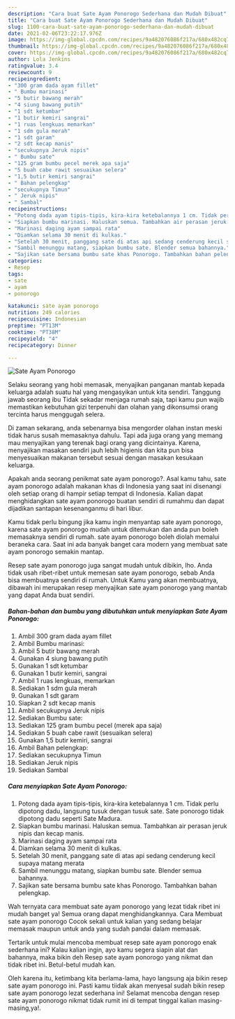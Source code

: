 ```yaml
---
description: "Cara buat Sate Ayam Ponorogo Sederhana dan Mudah Dibuat"
title: "Cara buat Sate Ayam Ponorogo Sederhana dan Mudah Dibuat"
slug: 1100-cara-buat-sate-ayam-ponorogo-sederhana-dan-mudah-dibuat
date: 2021-02-06T23:22:17.976Z
image: https://img-global.cpcdn.com/recipes/9a482076086f217a/680x482cq70/sate-ayam-ponorogo-foto-resep-utama.jpg
thumbnail: https://img-global.cpcdn.com/recipes/9a482076086f217a/680x482cq70/sate-ayam-ponorogo-foto-resep-utama.jpg
cover: https://img-global.cpcdn.com/recipes/9a482076086f217a/680x482cq70/sate-ayam-ponorogo-foto-resep-utama.jpg
author: Lola Jenkins
ratingvalue: 3.4
reviewcount: 9
recipeingredient:
- "300 gram dada ayam fillet"
- " Bumbu marinasi"
- "5 butir bawang merah"
- "4 siung bawang putih"
- "1 sdt ketumbar"
- "1 butir kemiri sangrai"
- "1 ruas lengkuas memarkan"
- "1 sdm gula merah"
- "1 sdt garam"
- "2 sdt kecap manis"
- "secukupnya Jeruk nipis"
- " Bumbu sate"
- "125 gram bumbu pecel merek apa saja"
- "5 buah cabe rawit sesuaikan selera"
- "1,5 butir kemiri sangrai"
- " Bahan pelengkap"
- "secukupnya Timun"
- " Jeruk nipis"
- " Sambal"
recipeinstructions:
- "Potong dada ayam tipis-tipis, kira-kira ketebalannya 1 cm. Tidak perlu dipotong dadu, langsung tusuk dengan tusuk sate. Sate ponorogo tidak dipotong dadu seperti Sate Madura."
- "Siapkan bumbu marinasi. Haluskan semua. Tambahkan air perasan jeruk nipis dan kecap manis."
- "Marinasi daging ayam sampai rata"
- "Diamkan selama 30 menit di kulkas."
- "Setelah 30 menit, panggang sate di atas api sedang cenderung kecil supaya matang merata"
- "Sambil menunggu matang, siapkan bumbu sate. Blender semua bahannya."
- "Sajikan sate bersama bumbu sate khas Ponorogo. Tambahkan bahan pelengkap."
categories:
- Resep
tags:
- sate
- ayam
- ponorogo

katakunci: sate ayam ponorogo 
nutrition: 249 calories
recipecuisine: Indonesian
preptime: "PT13M"
cooktime: "PT38M"
recipeyield: "4"
recipecategory: Dinner

---
```



![Sate Ayam Ponorogo](https://img-global.cpcdn.com/recipes/9a482076086f217a/680x482cq70/sate-ayam-ponorogo-foto-resep-utama.jpg)

Selaku seorang yang hobi memasak, menyajikan panganan mantab kepada keluarga adalah suatu hal yang mengasyikan untuk kita sendiri. Tanggung jawab seorang ibu Tidak sekadar menjaga rumah saja, tapi kamu pun wajib memastikan kebutuhan gizi terpenuhi dan olahan yang dikonsumsi orang tercinta harus menggugah selera.

Di zaman  sekarang, anda sebenarnya bisa mengorder olahan instan meski tidak harus susah memasaknya dahulu. Tapi ada juga orang yang memang mau menyajikan yang terenak bagi orang yang dicintainya. Karena, menyajikan masakan sendiri jauh lebih higienis dan kita pun bisa menyesuaikan makanan tersebut sesuai dengan masakan kesukaan keluarga. 



Apakah anda seorang penikmat sate ayam ponorogo?. Asal kamu tahu, sate ayam ponorogo adalah makanan khas di Indonesia yang saat ini disenangi oleh setiap orang di hampir setiap tempat di Indonesia. Kalian dapat menghidangkan sate ayam ponorogo buatan sendiri di rumahmu dan dapat dijadikan santapan kesenanganmu di hari libur.

Kamu tidak perlu bingung jika kamu ingin menyantap sate ayam ponorogo, karena sate ayam ponorogo mudah untuk ditemukan dan anda pun boleh memasaknya sendiri di rumah. sate ayam ponorogo boleh diolah memalui beraneka cara. Saat ini ada banyak banget cara modern yang membuat sate ayam ponorogo semakin mantap.

Resep sate ayam ponorogo juga sangat mudah untuk dibikin, lho. Anda tidak usah ribet-ribet untuk memesan sate ayam ponorogo, sebab Anda bisa membuatnya sendiri di rumah. Untuk Kamu yang akan membuatnya, dibawah ini merupakan resep menyajikan sate ayam ponorogo yang mantab yang dapat Anda buat sendiri.

<!--inarticleads1-->

##### Bahan-bahan dan bumbu yang dibutuhkan untuk menyiapkan Sate Ayam Ponorogo:

1. Ambil 300 gram dada ayam fillet
1. Ambil  Bumbu marinasi:
1. Ambil 5 butir bawang merah
1. Gunakan 4 siung bawang putih
1. Gunakan 1 sdt ketumbar
1. Gunakan 1 butir kemiri, sangrai
1. Ambil 1 ruas lengkuas, memarkan
1. Sediakan 1 sdm gula merah
1. Gunakan 1 sdt garam
1. Siapkan 2 sdt kecap manis
1. Ambil secukupnya Jeruk nipis
1. Sediakan  Bumbu sate:
1. Sediakan 125 gram bumbu pecel (merek apa saja)
1. Sediakan 5 buah cabe rawit (sesuaikan selera)
1. Gunakan 1,5 butir kemiri, sangrai
1. Ambil  Bahan pelengkap:
1. Sediakan secukupnya Timun
1. Sediakan  Jeruk nipis
1. Sediakan  Sambal




<!--inarticleads2-->

##### Cara menyiapkan Sate Ayam Ponorogo:

1. Potong dada ayam tipis-tipis, kira-kira ketebalannya 1 cm. Tidak perlu dipotong dadu, langsung tusuk dengan tusuk sate. Sate ponorogo tidak dipotong dadu seperti Sate Madura.
1. Siapkan bumbu marinasi. Haluskan semua. Tambahkan air perasan jeruk nipis dan kecap manis.
1. Marinasi daging ayam sampai rata
1. Diamkan selama 30 menit di kulkas.
1. Setelah 30 menit, panggang sate di atas api sedang cenderung kecil supaya matang merata
1. Sambil menunggu matang, siapkan bumbu sate. Blender semua bahannya.
1. Sajikan sate bersama bumbu sate khas Ponorogo. Tambahkan bahan pelengkap.




Wah ternyata cara membuat sate ayam ponorogo yang lezat tidak ribet ini mudah banget ya! Semua orang dapat menghidangkannya. Cara Membuat sate ayam ponorogo Cocok sekali untuk kalian yang sedang belajar memasak maupun untuk anda yang sudah pandai dalam memasak.

Tertarik untuk mulai mencoba membuat resep sate ayam ponorogo enak sederhana ini? Kalau kalian ingin, ayo kamu segera siapin alat dan bahannya, maka bikin deh Resep sate ayam ponorogo yang nikmat dan tidak ribet ini. Betul-betul mudah kan. 

Oleh karena itu, ketimbang kita berlama-lama, hayo langsung aja bikin resep sate ayam ponorogo ini. Pasti kamu tiidak akan menyesal sudah bikin resep sate ayam ponorogo lezat sederhana ini! Selamat mencoba dengan resep sate ayam ponorogo nikmat tidak rumit ini di tempat tinggal kalian masing-masing,ya!.

